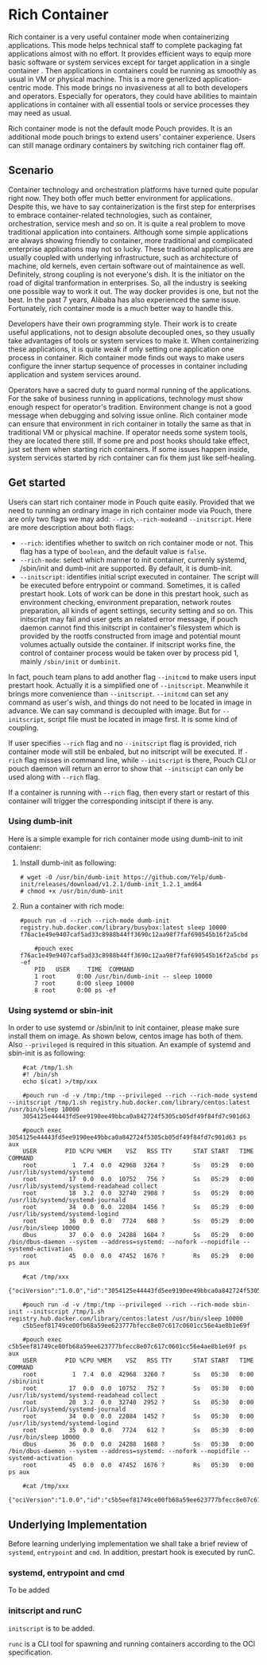 # Rich Container

Rich container is a very useful container mode when containerizing applications. This mode helps technical staff to complete packaging fat applications almost with no effort. It provides efficient ways to equip more basic software or system services except for target application in a single container . Then applications in containers could be running as smoothly as usual in VM or physical machine. This is a more generlized application-centric mode. This mode brings no invasiveness at all to both developers and operators. Especially for operators, they could have abilities to maintain applications in container with all essential tools or service processes they may need as usual.

Rich container mode is not the default mode Pouch provides. It is an additional mode pouch brings to extend users' container experience. Users can still manage ordinary containers by switching rich container flag off.

## Scenario

Container technology and orchestration platforms have turned quite popular right now. They both offer much better environment for applications. Despite this, we have to say containerization is the first step for enterprises to embrace container-related technologies, such as container, orchestration, service mesh and so on. It is quite a real problem to move traditional application into containers. Although some simple applications are always showing friendly to container, more traditional and complicated enterprise applications may not so lucky. These traditional applications are usually coupled with underlying infrastructure, such as architecture of machine, old kernels, even certain software out of maintainence as well. Definitely, strong coupling is not everyone's dish. It is the initiator on the road of digital tranformation in enterprises. So, all the industry is seeking one possible way to work it out. The way docker provides is one, but not the best. In the past 7 years, Alibaba has also experienced the same issue. Fortunately, rich container mode is a much better way to handle this.

Developers have their own programming style. Their work is to create useful applications, not to design absolute decoupled ones, so they usually take advantages of tools or system services to make it. When containerizing these applications, it is quite weak if only setting one application one process in container. Rich container mode finds out ways to make users configure the inner startup sequence of processes in container including application and system services around.

Operators have a sacred duty to guard normal running of the applications. For the sake of business running in applications, technology must show enough respect for operator's tradition. Environment change is not a good message when debugging and solving issue online. Rich container mode can ensure that environment in rich container in totally the same as that in traditional VM or physical machine. If operator needs some system tools, they are located there still. If some pre and post hooks should take effect, just set them when starting rich containers. If some issues happen inside, system services started by rich container can fix them just like self-healing.

## Get started

Users can start rich container mode in Pouch quite easily. Provided that we need to running an ordinary image in rich container mode via Pouch, there are only two flags we may add: `--rich`,`--rich-mode`and `--initscript`. Here are more description about both flags:

* `--rich`: identifies whether to switch on rich container mode or not. This flag has a type of `boolean`, and the default value is `false`.
* `--rich-mode`: select which manner to init container, currenly systemd, /sbin/init and dumb-init are supported. By default, it is dumb-init.
* `--initscript`: identifies initial script executed in container. The script will be executed before entrypoint or command. Sometimes, it is called prestart hook. Lots of work can be done in this prestart hook, such as environment checking, environment preparation, network routes preparation, all kinds of agent settings, security setting and so on. This initscript may fail and user gets an related error message, if pouch daemon cannot find this initscript in container's filesystem which is provided by the rootfs constructed from image and potential mount volumes actually outside the container. If initscript works fine, the control of container process would be taken over by process pid 1, mainly `/sbin/init` or `dumbinit`.

In fact, pouch team plans to add another flag `--initcmd` to make users input prestart hook. Actually it is a simplified one of `--initscript`. Meanwhile it brings more convenience than `--initscript`. `--initcmd` can set any command as user's wish, and things do not need to be located in image in advance. We can say command is decoupled with image. But for `--initscript`, script file must be located in image first. It is some kind of coupling.

If user specifies `--rich` flag and no `--initscript` flag is provided, rich container mode will still be enbaled, but no initscript will be executed. If `-rich` flag misses in command line, while `--initscript` is there, Pouch CLI or pouch daemon will return an error to show that `--initscipt` can only be used along with `--rich` flag.

If a container is running with `--rich` flag, then every start or restart of this container will trigger the corresponding initscipt if there is any.

### Using dumb-init

Here is a simple example for rich container mode using dumb-init to init contaienr:

1. Install dumb-init as following:

    ```shell
    # wget -O /usr/bin/dumb-init https://github.com/Yelp/dumb-init/releases/download/v1.2.1/dumb-init_1.2.1_amd64
    # chmod +x /usr/bin/dumb-init

    ```

2. Run a container with rich mode:

    ```shell
    #pouch run -d --rich --rich-mode dumb-init registry.hub.docker.com/library/busybox:latest sleep 10000
    f76ac1e49e9407caf5ad33c8988b44ff3690c12aa98f7faf690545b16f2a5cbd

        #pouch exec f76ac1e49e9407caf5ad33c8988b44ff3690c12aa98f7faf690545b16f2a5cbd ps -ef
        PID   USER     TIME  COMMAND
        1 root      0:00 /usr/bin/dumb-init -- sleep 10000
        7 root      0:00 sleep 10000
        8 root      0:00 ps -ef

    ```

### Using systemd or sbin-init

In order to use systemd or /sbin/init to init container, please make sure install them on image.
As shown below, centos image has both of them.
Also `--privileged` is required in this situation. An example of systemd and sbin-init is as following:

```
    #cat /tmp/1.sh
    #! /bin/sh
    echo $(cat) >/tmp/xxx

    #pouch run -d -v /tmp:/tmp --privileged --rich --rich-mode systemd --initscript /tmp/1.sh registry.hub.docker.com/library/centos:latest /usr/bin/sleep 10000
    3054125e44443fd5ee9190ee49bbca0a842724f5305cb05df49f84fd7c901d63

    #pouch exec 3054125e44443fd5ee9190ee49bbca0a842724f5305cb05df49f84fd7c901d63 ps aux
    USER        PID %CPU %MEM    VSZ   RSS TTY      STAT START   TIME COMMAND
    root          1  7.4  0.0  42968  3264 ?        Ss   05:29   0:00 /usr/lib/systemd/systemd
    root         17  0.0  0.0  10752   756 ?        Ss   05:29   0:00 /usr/lib/systemd/systemd-readahead collect
    root         18  3.2  0.0  32740  2908 ?        Ss   05:29   0:00 /usr/lib/systemd/systemd-journald
    root         34  0.0  0.0  22084  1456 ?        Ss   05:29   0:00 /usr/lib/systemd/systemd-logind
    root         36  0.0  0.0   7724   608 ?        Ss   05:29   0:00 /usr/bin/sleep 10000
    dbus         37  0.0  0.0  24288  1604 ?        Ss   05:29   0:00 /bin/dbus-daemon --system --address=systemd: --nofork --nopidfile --systemd-activation
    root         45  0.0  0.0  47452  1676 ?        Rs   05:29   0:00 ps aux

    #cat /tmp/xxx
    {"ociVersion":"1.0.0","id":"3054125e44443fd5ee9190ee49bbca0a842724f5305cb05df49f84fd7c901d63","status":"","pid":125745,"bundle":"/var/lib/pouch/containerd/state/io.containerd.runtime.v1.linux/default/3054125e44443fd5ee9190ee49bbca0a842724f5305cb05df49f84fd7c901d63"}

    #pouch run -d -v /tmp:/tmp --privileged --rich --rich-mode sbin-init --initscript /tmp/1.sh registry.hub.docker.com/library/centos:latest /usr/bin/sleep 10000
    c5b5eef81749ce00fb68a59ee623777bfecc8e07c617c0601cc56e4ae8b1e69f

    #pouch exec c5b5eef81749ce00fb68a59ee623777bfecc8e07c617c0601cc56e4ae8b1e69f ps aux
    USER        PID %CPU %MEM    VSZ   RSS TTY      STAT START   TIME COMMAND
    root          1  7.4  0.0  42968  3260 ?        Ss   05:30   0:00 /sbin/init
    root         17  0.0  0.0  10752   752 ?        Ss   05:30   0:00 /usr/lib/systemd/systemd-readahead collect
    root         20  3.2  0.0  32740  2952 ?        Ss   05:30   0:00 /usr/lib/systemd/systemd-journald
    root         34  0.0  0.0  22084  1452 ?        Ss   05:30   0:00 /usr/lib/systemd/systemd-logind
    root         35  0.0  0.0   7724   612 ?        Ss   05:30   0:00 /usr/bin/sleep 10000
    dbus         36  0.0  0.0  24288  1608 ?        Ss   05:30   0:00 /bin/dbus-daemon --system --address=systemd: --nofork --nopidfile --systemd-activation
    root         45  0.0  0.0  47452  1676 ?        Rs   05:30   0:00 ps aux

    #cat /tmp/xxx
    {"ociVersion":"1.0.0","id":"c5b5eef81749ce00fb68a59ee623777bfecc8e07c617c0601cc56e4ae8b1e69f","status":"","pid":127183,"bundle":"/var/lib/pouch/containerd/state/io.containerd.runtime.v1.linux/default/c5b5eef81749ce00fb68a59ee623777bfecc8e07c617c0601cc56e4ae8b1e69f"}

```

## Underlying Implementation

Before learning underlying implementation we shall take a brief review of `systemd`, `entrypoint` and `cmd`. In addition, prestart hook is executed by runC.

### systemd, entrypoint and cmd

To be added

### initscript and runC

`initscript` is to be added.

`runc` is a CLI tool for spawning and running containers according to the OCI specification.
